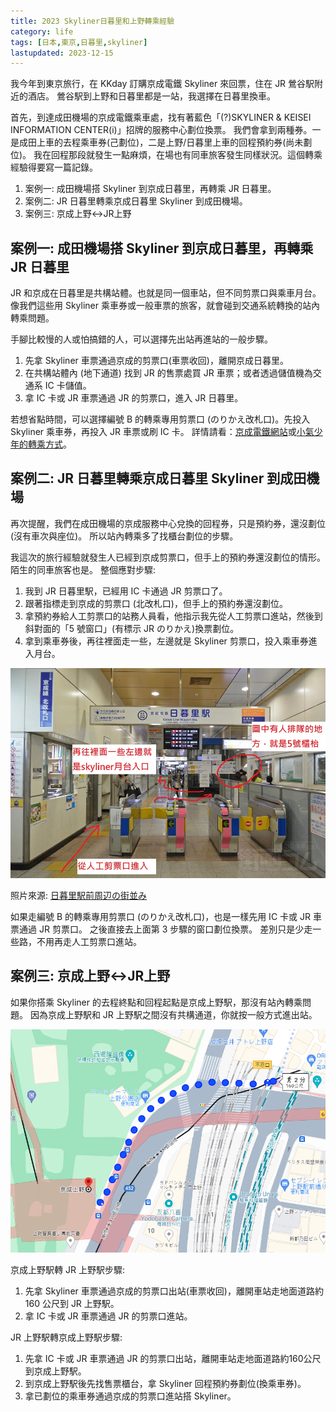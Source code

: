 ```yaml
---
title: 2023 Skyliner日暮里和上野轉乘經驗
category: life
tags: [日本,東京,日暮里,skyliner]
lastupdated: 2023-12-15
---
```


我今年到東京旅行，在 KKday 訂購京成電鐵 Skyliner 來回票，住在 JR 鶯谷駅附近的酒店。
鶯谷駅到上野和日暮里都是一站，我選擇在日暮里換車。

首先，到達成田機場的京成電鐵乘車處，找有著藍色「(?)SKYLINER & KEISEI INFORMATION CENTER(i)」招牌的服務中心劃位換票。
我們會拿到兩種券。一是成田上車的去程乘車券(己劃位)，二是上野/日暮里上車的回程預約券(尚未劃位)。
我在回程那段就發生一點麻煩，在場也有同車旅客發生同樣狀況。這個轉乘經驗得要寫一篇記錄。

1. 案例一: 成田機場搭 Skyliner 到京成日暮里，再轉乘 JR 日暮里。
2. 案例二: JR 日暮里轉乘京成日暮里 Skyliner 到成田機場。
3. 案例三: 京成上野<->JR上野

<!--more-->

## 案例一: 成田機場搭 Skyliner 到京成日暮里，再轉乘 JR 日暮里

JR 和京成在日暮里是共構站體。也就是同一個車站，但不同剪票口與乘車月台。
像我們這些用 Skyliner 乘車券或一般車票的旅客，就會碰到交通系統轉換的站內轉乘問題。

手腳比較慢的人或怕搞錯的人，可以選擇先出站再進站的一般步驟。

1. 先拿 Skyliner 車票通過京成的剪票口(車票收回)，離開京成日暮里。
2. 在共構站體內 (地下通道) 找到 JR 的售票處買 JR 車票；或者透過儲值機為交通系 IC 卡儲值。
3. 拿 IC 卡或 JR 車票通過 JR 的剪票口，進入 JR 日暮里。

若想省點時間，可以選擇編號 B 的轉乘專用剪票口 (のりかえ改札口)。先投入 Skyliner 乘車券，再投入 JR 車票或刷 IC 卡。
詳情請看：[京成電鐵網站](https://www.keisei.co.jp/keisei/tetudou/skyliner/tc/traffic/nippori_transfer.php)或[小氣少年的轉乘方式](https://nicklee.tw/2761/skyliner-to-yamateline/)。

## 案例二: JR 日暮里轉乘京成日暮里 Skyliner 到成田機場

再次提醒，我們在成田機場的京成服務中心兌換的回程券，只是預約券，還沒劃位 (沒有車次與座位)。
所以站內轉乘多了找櫃台劃位的步驟。

我這次的旅行經驗就發生人已經到京成剪票口，但手上的預約券還沒劃位的情形。陌生的同車旅客也是。
整個應對步驟:

1. 我到 JR 日暮里駅，已經用 IC 卡通過 JR 剪票口了。
2. 跟著指標走到京成的剪票口 (北改札口)，但手上的預約券還沒劃位。
3. 拿預約券給人工剪票口的站務人員看，他指示我先從人工剪票口進站，然後到斜對面的「5 號窗口」(有標示 JR のりかえ)換票劃位。
4. 拿到乘車券後，再往裡面走一些，左邊就是 Skyliner 剪票口，投入乘車券進入月台。

![日暮里轉乘步行路線圖](https://github.com/shirock/images/raw/main/2023/12-15-skyliner-transit1.jpg)

照片來源: [日暮里駅前周辺の街並み](https://machi-ga.com/13_tokyo/arakawa-nipporist.html)

如果走編號 B 的轉乘專用剪票口 (のりかえ改札口)，也是一樣先用 IC 卡或 JR 車票通過 JR 剪票口。
之後直接去上面第 3 步驟的窗口劃位換票。
差別只是少走一些路，不用再走人工剪票口進站。

## 案例三: 京成上野<->JR上野

如果你搭乘 Skyliner 的去程終點和回程起點是京成上野駅，那沒有站內轉乘問題。
因為京成上野駅和 JR 上野駅之間沒有共構通道，你就按一般方式進出站。

![上野轉乘步行路線圖](https://github.com/shirock/images/raw/main/2023/12-15-skyliner-transit2.png)

京成上野駅轉 JR 上野駅步驟:

1. 先拿 Skyliner 車票通過京成的剪票口出站(車票收回)，離開車站走地面道路約 160 公尺到 JR 上野駅。
2. 拿 IC 卡或 JR 車票通過 JR 的剪票口進站。

JR 上野駅轉京成上野駅步驟:

1. 先拿 IC 卡或 JR 車票通過 JR 的剪票口出站，離開車站走地面道路約160公尺到京成上野駅。
2. 到京成上野駅後先找售票櫃台，拿 Skyliner 回程預約券劃位(換乘車券)。
3. 拿已劃位的乘車券通過京成的剪票口進站搭 Skyliner。

